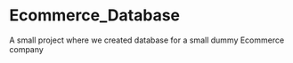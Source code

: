 # Ecommerce_Database
 A small project where we created database for a small dummy Ecommerce company
